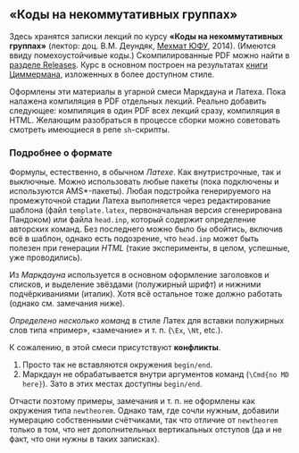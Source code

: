 ## «Коды на некоммутативных группах»

Здесь хранятся записки лекций по курсу **«Коды на некоммутативных группах»**
(лектор: доц. В.М. Деундяк, [Мехмат ЮФУ](http://mmcs.sfedu.ru/), 2014).
(Имеются ввиду помехоустойчивые коды.) 
Скомпилированные PDF можно найти в
[разделе Releases](https://github.com/ulysses4ever/noncomm-group-codes/releases).
Курс в основном построен на результатах
[книги Циммермана](https://www.dropbox.com/s/4vym7s4zty2ee4e/Zimmermann.pdf?dl=0),
изложенных в более доступном стиле.

Оформлены эти материалы в угарной смеси Маркдауна и Латеха. Пока налажена 
компиляция в PDF отдельных лекций. Реально добавить следующее: компиляция 
в один PDF всех лекций сразу, компиляция в HTML.
Желающим разобраться в процессе сборки можно советовать смотреть имеющиеся в
репе `sh`-скрипты.

### Подробнее о формате

Формулы, естественно, в обычном _Латехе_. Как внутристрочные, так и выключные.
Можно использовать любые пакеты (пока подключены и используются AMS*-пакеты).
Любая подстройка генерируемого на промежуточной стадии Латеха выполняется
через редактирование шаблона (файл `template.latex`, первоначальная версия
сгенерирована Пандоком) или файла `head.inp`, который содержит определение
авторских команд. Без последнего можно было бы обойтись, включив всё в шаблон,
однако есть подозрение, что `head.inp` может быть полезен при генерации _HTML_
(такие эксперименты, в целом, успешные, уже проводились).

Из _Маркдауна_ используется в основном оформление заголовков и списков, и выделение
звёздами (полужирный шрифт) и нижними подчёркиваниями (италик). Хотя всё 
остальное тоже должно работать (однако см. замечания ниже).

_Определено несколько команд_ в стиле Латех для вставки полужирных слов типа 
«пример», «замечание» и т. п. (`\Ex`, `\Nt`, etc.).

К сожалению, в этой смеси присутствуют **конфликты**. 

1.  Просто так не вставляются окружения `begin/end`.
2.  Маркдаун не обрабатывается внутри аргументов команд (`\Cmd{no MD here}`).
    Зато в этих местах доступны `begin/end`.
    
Отчасти поэтому примеры, замечания и т. п. не оформлены как окружения типа
`newtheorem`. Однако там, где сочли нужным, добавили нумерацию собственными
счётчиками, так что отличие от `newtheorem` только в том, что нет дополнительных
вертикальных отступов (да и не факт, что они нужны в таких записках).
